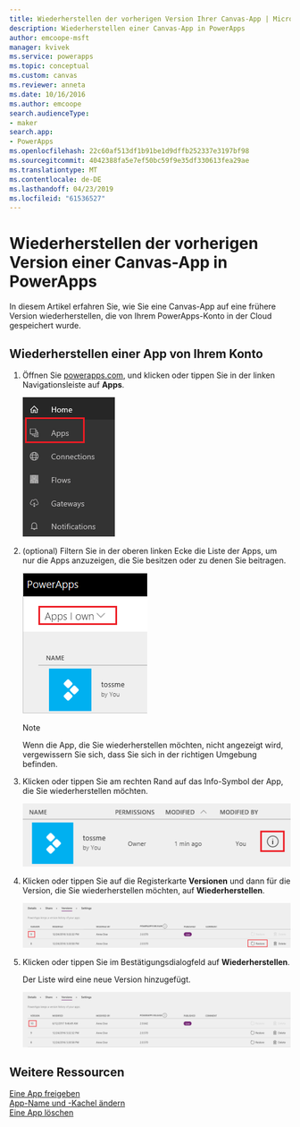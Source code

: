 ```yaml
---
title: Wiederherstellen der vorherigen Version Ihrer Canvas-App | Microsoft-Dokumentation
description: Wiederherstellen einer Canvas-App in PowerApps
author: emcoope-msft
manager: kvivek
ms.service: powerapps
ms.topic: conceptual
ms.custom: canvas
ms.reviewer: anneta
ms.date: 10/16/2016
ms.author: emcoope
search.audienceType:
- maker
search.app:
- PowerApps
ms.openlocfilehash: 22c60af513df1b91be1d9dffb252337e3197bf98
ms.sourcegitcommit: 4042388fa5e7ef50bc59f9e35df330613fea29ae
ms.translationtype: MT
ms.contentlocale: de-DE
ms.lasthandoff: 04/23/2019
ms.locfileid: "61536527"
---
```

# <a name="restore-a-canvas-app-to-a-previous-version-in-powerapps"></a>Wiederherstellen der vorherigen Version einer Canvas-App in PowerApps
In diesem Artikel erfahren Sie, wie Sie eine Canvas-App auf eine frühere Version wiederherstellen, die von Ihrem PowerApps-Konto in der Cloud gespeichert wurde.

## <a name="restore-an-app-from-your-account"></a>Wiederherstellen einer App von Ihrem Konto
1. Öffnen Sie [powerapps.com](https://web.powerapps.com?utm_source=padocs&utm_medium=linkinadoc&utm_campaign=referralsfromdoc), und klicken oder tippen Sie in der linken Navigationsleiste auf **Apps**.

    ![Linke Navigationsleiste](./media/restore-an-app/file-apps.png)

2. (optional) Filtern Sie in der oberen linken Ecke die Liste der Apps, um nur die Apps anzuzeigen, die Sie besitzen oder zu denen Sie beitragen.

    ![Filtern nach eigenen Apps](./media/restore-an-app/filter-list.png)

    > [!NOTE]
   > Wenn die App, die Sie wiederherstellen möchten, nicht angezeigt wird, vergewissern Sie sich, dass Sie sich in der richtigen Umgebung befinden.

3. Klicken oder tippen Sie am rechten Rand auf das Info-Symbol der App, die Sie wiederherstellen möchten.

    ![Symbol „Info“](./media/restore-an-app/app-options.png)

4. Klicken oder tippen Sie auf die Registerkarte **Versionen** und dann für die Version, die Sie wiederherstellen möchten, auf **Wiederherstellen**.

    ![Registerkarte „Versionen“](./media/restore-an-app/restore-button-2.png)

5. Klicken oder tippen Sie im Bestätigungsdialogfeld auf **Wiederherstellen**.  

    Der Liste wird eine neue Version hinzugefügt.

    ![Wiederhergestellte Version](./media/restore-an-app/versions-added-2.png)

## <a name="more-resources"></a>Weitere Ressourcen
[Eine App freigeben](share-app.md)  
[App-Name und -Kachel ändern](set-name-tile.md)  
[Eine App löschen](delete-app.md)
